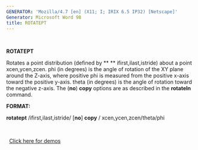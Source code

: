 ```yaml
---
GENERATOR: 'Mozilla/4.7 [en] (X11; I; IRIX 6.5 IP32) [Netscape]'
Generator: Microsoft Word 98
title: ROTATEPT
---
```


 

 **ROTATEPT**

  Rotates a point distribution (defined by ** ** ifirst,ilast,istride)
  about a point xcen,ycen,zcen. phi (in degrees) is the angle of
  rotation of the XY plane around the Z-axis, where positive phi is
  measured from the positive x-axis toward the positive y-axis. theta
  (in degrees) is the angle of rotation toward the negative z-axis.
  The (**no**) **copy** options are as described in the **rotateln**
  command.

**FORMAT:**

**rotatept** /ifirst,ilast,istride/ [**no**] **copy** /
xcen,ycen,zcen/theta/phi

 

 
[Click here for demos](demos/rotatept/test/md/main_rotatept.md)
